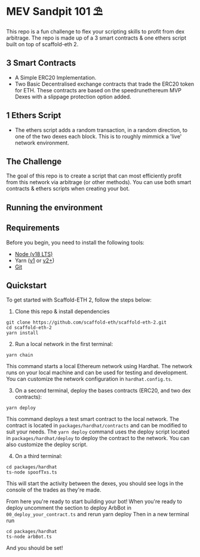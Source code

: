 # MEV Sandpit 101 ⛱

This repo is a fun challenge to flex your scripting skills to profit from dex arbitrage.
The repo is made up of a 3 smart contracts & one ethers script built on top of scaffold-eth 2.

## 3 Smart Contracts
- A Simple ERC20 Implementation.
- Two Basic Decentralised exchange contracts that trade the ERC20 token for ETH. These contracts are based on the speedrunethereum MVP Dexes with a slippage protection option added.

## 1 Ethers Script
- The ethers script adds a random transaction, in a random direction, to one of the two dexes each block. This is to roughly mimmick a 'live' network environment.

## The Challenge

The goal of this repo is to create a script that can most efficiently profit from this network via arbitrage (or other methods). You can use both smart contracts & ethers scripts when creating your bot.

## Running the environment

## Requirements

Before you begin, you need to install the following tools:

- [Node (v18 LTS)](https://nodejs.org/en/download/)
- Yarn ([v1](https://classic.yarnpkg.com/en/docs/install/) or [v2+](https://yarnpkg.com/getting-started/install))
- [Git](https://git-scm.com/downloads)

## Quickstart

To get started with Scaffold-ETH 2, follow the steps below:

1. Clone this repo & install dependencies

```
git clone https://github.com/scaffold-eth/scaffold-eth-2.git
cd scaffold-eth-2
yarn install
```

2. Run a local network in the first terminal:

```
yarn chain
```

This command starts a local Ethereum network using Hardhat. The network runs on your local machine and can be used for testing and development. You can customize the network configuration in `hardhat.config.ts`.

3. On a second terminal, deploy the bases contracts (ERC20, and two dex contracts):

```
yarn deploy
```

This command deploys a test smart contract to the local network. The contract is located in `packages/hardhat/contracts` and can be modified to suit your needs. The `yarn deploy` command uses the deploy script located in `packages/hardhat/deploy` to deploy the contract to the network. You can also customize the deploy script.

4. On a third terminal:

```
cd packages/hardhat
ts-node spoofTxs.ts
```

This will start the activity between the dexes, you should see logs in the console of the trades as they're made.

From here you're ready to start building your bot!
When you're ready to deploy uncomment the section to deploy ArbBot in `00_deploy_your_contract.ts` and rerun yarn deploy
Then in a new terminal run 
```
cd packages/hardhat
ts-node arbBot.ts
```
And you should be set!
